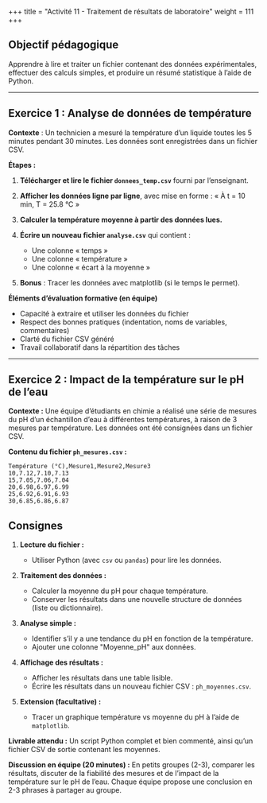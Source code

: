 +++
title = "Activité 11 - Traitement de résultats de laboratoire"
weight = 111
+++


## Objectif pédagogique

Apprendre à lire et traiter un fichier contenant des données expérimentales, effectuer des calculs simples, et produire un résumé statistique à l’aide de Python.

---

## Exercice 1 : Analyse de données de température

**Contexte** : Un technicien a mesuré la température d’un liquide toutes les 5 minutes pendant 30 minutes. Les données sont enregistrées dans un fichier CSV.

**Étapes :**

1. **Télécharger et lire le fichier `donnees_temp.csv`** fourni par l’enseignant.
2. **Afficher les données ligne par ligne**, avec mise en forme : « À t = 10 min, T = 25.8 °C »
3. **Calculer la température moyenne à partir des données lues.**
4. **Écrire un nouveau fichier `analyse.csv`** qui contient :

   * Une colonne « temps »
   * Une colonne « température »
   * Une colonne « écart à la moyenne »
5. **Bonus** : Tracer les données avec matplotlib (si le temps le permet).


**Éléments d’évaluation formative (en équipe)**

* Capacité à extraire et utiliser les données du fichier
* Respect des bonnes pratiques (indentation, noms de variables, commentaires)
* Clarté du fichier CSV généré
* Travail collaboratif dans la répartition des tâches

---

## Exercice 2 : Impact de la température sur le pH de l’eau

**Contexte :**
Une équipe d’étudiants en chimie a réalisé une série de mesures du pH d’un échantillon d’eau à différentes températures, à raison de 3 mesures par température. Les données ont été consignées dans un fichier CSV.

**Contenu du fichier `ph_mesures.csv` :**

```
Température (°C),Mesure1,Mesure2,Mesure3
10,7.12,7.10,7.13
15,7.05,7.06,7.04
20,6.98,6.97,6.99
25,6.92,6.91,6.93
30,6.85,6.86,6.87
```

## Consignes

1. **Lecture du fichier :**

   * Utiliser Python (avec `csv` ou `pandas`) pour lire les données.

2. **Traitement des données :**

   * Calculer la moyenne du pH pour chaque température.
   * Conserver les résultats dans une nouvelle structure de données (liste ou dictionnaire).

3. **Analyse simple :**

   * Identifier s’il y a une tendance du pH en fonction de la température.
   * Ajouter une colonne "Moyenne\_pH" aux données.

4. **Affichage des résultats :**

   * Afficher les résultats dans une table lisible.
   * Écrire les résultats dans un nouveau fichier CSV : `ph_moyennes.csv`.

5. **Extension (facultative) :**

   * Tracer un graphique température vs moyenne du pH à l’aide de `matplotlib`.

**Livrable attendu :**
Un script Python complet et bien commenté, ainsi qu’un fichier CSV de sortie contenant les moyennes.

**Discussion en équipe (20 minutes) :**
En petits groupes (2-3), comparer les résultats, discuter de la fiabilité des mesures et de l’impact de la température sur le pH de l’eau. Chaque équipe propose une conclusion en 2-3 phrases à partager au groupe.



